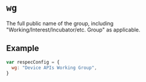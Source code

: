 # `wg`

The full public name of the group, including "Working/Interest/Incubator/etc. Group" as applicable. 

## Example

```js
var respecConfig = {
  wg: "Device APIs Working Group",
}
``` 
